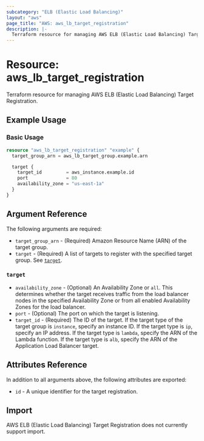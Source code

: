 ```yaml
---
subcategory: "ELB (Elastic Load Balancing)"
layout: "aws"
page_title: "AWS: aws_lb_target_registration"
description: |-
  Terraform resource for managing AWS ELB (Elastic Load Balancing) Target Registration.
---
```

# Resource: aws_lb_target_registration

Terraform resource for managing AWS ELB (Elastic Load Balancing) Target Registration.

## Example Usage

### Basic Usage

```terraform
resource "aws_lb_target_registration" "example" {
  target_group_arn = aws_lb_target_group.example.arn

  target {
    target_id         = aws_instance.example.id
    port              = 80
    availability_zone = "us-east-1a"
  }
}
```

## Argument Reference

The following arguments are required:

* `target_group_arn` - (Required) Amazon Resource Name (ARN) of the target group.
* `target` - (Required) A list of targets to register with the specified target group. See [`target`](#target).

### `target`

* `availability_zone` - (Optional) An Availability Zone or `all`. This determines whether the target receives traffic from the load balancer nodes in the specified Availability Zone or from all enabled Availability Zones for the load balancer.
* `port` - (Optional) The port on which the target is listening.
* `target_id` - (Required) The ID of the target. If the target type of the target group is `instance`, specify an instance ID. If the target type is `ip`, specify an IP address. If the target type is `lambda`, specify the ARN of the Lambda function. If the target type is `alb`, specify the ARN of the Application Load Balancer target.

## Attributes Reference

In addition to all arguments above, the following attributes are exported:

* `id` - A unique identifier for the target registration.

## Import

AWS ELB (Elastic Load Balancing) Target Registration does not currently support import.
